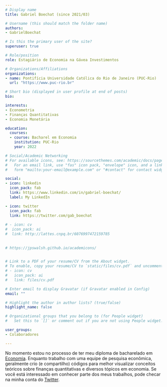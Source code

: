 ```yaml
---
# Display name
title: Gabriel Boechat (since 2021/03)

# Username (this should match the folder name)
authors:
- GabrielBoechat

# Is this the primary user of the site?
superuser: true

# Role/position
role: Estagiário de Economia na Gávea Investimentos

# Organizations/Affiliations
organizations:
- name: Pontifícia Universidade Católica do Rio de Janeiro (PUC-Rio)
  url: "https://www.puc-rio.br"

# Short bio (displayed in user profile at end of posts)
bio:

interests:
- Econometria
- Finanças Quantitativas
- Economia Monetária

education:
  courses:
  - course: Bacharel em Economia
    institution: PUC-Rio
    year: 2022

# Social/Academic Networking
# For available icons, see: https://sourcethemes.com/academic/docs/page-builder/#icons
#   For an email link, use "fas" icon pack, "envelope" icon, and a link in the
#   form "mailto:your-email@example.com" or "#contact" for contact widget.

social:
- icon: linkedin
  icon_pack: fab
  link: https://www.linkedin.com/in/gabriel-boechat/
  label: My LinkedIn

- icon: twitter
  icon_pack: fab
  link: https://twitter.com/gab_boechat
  
# - icon: cv
#  icon_pack: ai
#  link: http://lattes.cnpq.br/6076997472159785
  
  
# https://jpswalsh.github.io/academicons/

  
# Link to a PDF of your resume/CV from the About widget.
# To enable, copy your resume/CV to `static/files/cv.pdf` and uncomment the lines below.
# - icon: cv
#   icon_pack: ai
#   link: files/cv.pdf

# Enter email to display Gravatar (if Gravatar enabled in Config)
email: ""

# Highlight the author in author lists? (true/false)
highlight_name: false

# Organizational groups that you belong to (for People widget)
#   Set this to `[]` or comment out if you are not using People widget.

user_groups:
- Colaboradores

---
```


No momento estou no processo de ter meu diploma de bacharelado em [Economia](http://www.econ.puc-rio.br/). Enquanto trabalho com uma equipe de pesquisa econômica, geralmente crio (e compartilho) códigos para melhor visualizar conceitos teóricos sobre finanças quantitativas e diversos tópicos em economia. Se você está interessado em conhecer parte dos meus trabalhos, pode checar na minha conta do [Twitter](https://twitter.com/gab_boechat).
